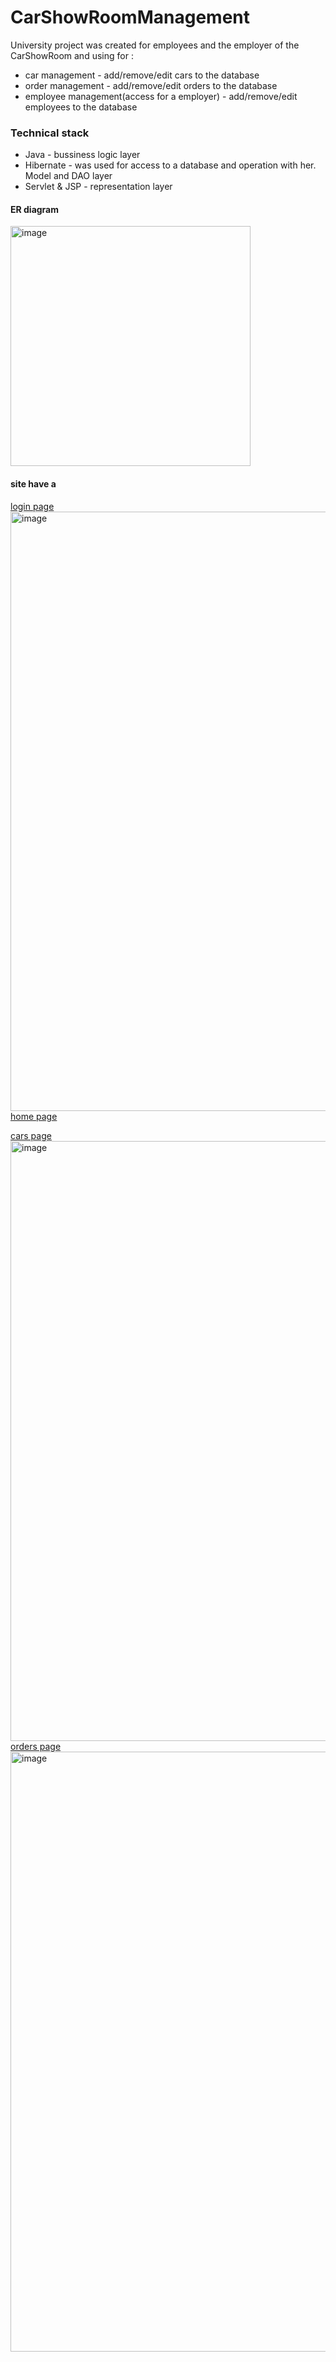 # CarShowRoomManagement
University project was created for employees and the employer of the CarShowRoom and using for :

- car management - add/remove/edit cars to the database
- order management - add/remove/edit orders to the database
- employee management(access for a employer) - add/remove/edit employees to the database

### Technical stack

- Java - bussiness logic layer
- Hibernate - was used for access to a database and operation with her. Model and DAO layer
- Servlet & JSP - representation layer

#### ER diagram
<img width="384" alt="image" src="https://user-images.githubusercontent.com/38536952/178967131-a347be84-ebd3-4868-9a3f-aa9159cb0db2.png">

#### site have a 
 
  [login page](https://github.com/DragunovProg/CarShowRoomManagement/blob/master/src/main/webapp/login.jsp)
  <img width="959" alt="image" src="https://user-images.githubusercontent.com/38536952/178968183-89a525c1-694c-4093-b36b-d5c32b4dfadb.png">
  [home page](https://github.com/DragunovProg/CarShowRoomManagement/blob/master/src/main/webapp/home.jsp)
  
  [cars page](gunovProg/CarShowRoomManagement/blob/master/src/main/webapp/cars.jsp)
  <img width="960" alt="image" src="https://user-images.githubusercontent.com/38536952/178968443-53d05e32-3f18-42fc-b09f-d9852b689de2.png">
  [orders page](https://github.com/DragunovProg/CarShowRoomManagement/blob/master/src/main/webapp/orders.jsp)
  <img width="960" alt="image" src="https://user-images.githubusercontent.com/38536952/178968521-824eb12c-749e-4350-9661-11996bdf8bab.png">

